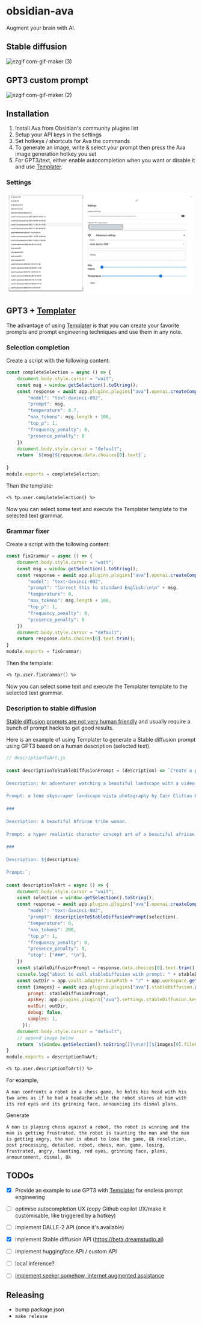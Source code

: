 # obsidian-ava

Augment your brain with AI.

## Stable diffusion

![ezgif com-gif-maker (3)](https://user-images.githubusercontent.com/25003283/201516129-fa109c45-ce3b-4a34-93be-09750c07fc93.gif)

## GPT3 custom prompt

![ezgif com-gif-maker (2)](https://user-images.githubusercontent.com/25003283/201516098-db39c37f-29c8-4dfa-a999-1e1ac8f08272.gif)

## Installation

1. Install Ava from Obsidian's community plugins list
2. Setup your API keys in the settings
3. Set hotkeys / shortcuts for Ava the commands
4. To generate an image, write & select your prompt then press the Ava image generation hotkey you set
5. For GPT3/text, either enable autocompletion when you want or disable it and use [Templater](https://github.com/SilentVoid13/Templater).

### Settings

![settings](./docs/settings.png)

## GPT3 + [Templater](https://github.com/SilentVoid13/Templater)

The advantage of using [Templater](https://github.com/SilentVoid13/Templater) is that you can create your favorite prompts and prompt engineering techniques and use them in any note. 


### Selection completion


Create a script with the following content:

```js
const completeSelection = async () => {
    document.body.style.cursor = "wait";
    const msg = window.getSelection().toString();
    const response = await app.plugins.plugins["ava"].openai.createCompletion({
        "model": "text-davinci-002",
        "prompt": msg,
        "temperature": 0.7,
        "max_tokens": msg.length + 100,
        "top_p": 1,
        "frequency_penalty": 0,
        "presence_penalty": 0
    })
    document.body.style.cursor = "default";
    return `${msg}${response.data.choices[0].text}`;

}
module.exports = completeSelection;
```

Then the template:

```md
<% tp.user.completeSelection() %>
```

Now you can select some text and execute the Templater template to the selected text grammar.


### Grammar fixer

Create a script with the following content:

```js
const fixGrammar = async () => {
    document.body.style.cursor = "wait";
    const msg = window.getSelection().toString();
    const response = await app.plugins.plugins["ava"].openai.createCompletion({
        "model": "text-davinci-002",
        "prompt": "Correct this to standard English:\n\n" + msg,
        "temperature": 0,
        "max_tokens": msg.length + 100,
        "top_p": 1,
        "frequency_penalty": 0,
        "presence_penalty": 0
    })
    document.body.style.cursor = "default";
    return response.data.choices[0].text.trim();
}
module.exports = fixGrammar;
```

Then the template:

```md
<% tp.user.fixGrammar() %>
```

Now you can select some text and execute the Templater template to the selected text grammar.


### Description to stable diffusion

[Stable diffusion prompts are not very human friendly](https://mpost.io/best-100-stable-diffusion-prompts-the-most-beautiful-ai-text-to-image-prompts/) and usually require a bunch of prompt hacks to get good results.

Here is an example of using Templater to generate a Stable diffusion prompt using GPT3 based on a human description (selected text).


```js
// descriptionToArt.js

const descriptionToStableDiffusionPrompt = (description) => `Create a prompt for Stable Diffusion text-to-image deep learning model.

Description: An adventurer watching a beautiful landscape with a video game style.

Prompt: a lone skyscraper landscape vista photography by Carr Clifton & Galen Rowell, 16K resolution, Landscape veduta photo by Dustin Lefevre & tdraw, 8k resolution, detailed landscape painting by Ivan Shishkin, DeviantArt, Flickr, rendered in Enscape, Miyazaki, Nausicaa Ghibli, Breath of The Wild, 4k detailed post processing, atmospheric, hyper realistic, 8k, epic composition, cinematic, artstation –w 1024 –h 1280

###

Description: A beautiful African tribe woman.

Prompt: a hyper realistic character concept art of a beautiful african tribe woman, 4K symmetrical portrait,character concept art, oilpainting, Rendered in Octane,trending in artstation, cgsociety, 8k post-processing highly detailed,Junji Murakami, Mucha Klimt, Sharandula, Hiroshi Yoshida, Tom Bagshaw, Ross Tran, Artgerm,Craig Mullins,dramatic,Junji Murakami, moody lighting rendered by octane engine,characters 8K symmetrical arstation, cape,cinematic lighting, intricate details, 8k detail post processing, hyperealistic, octane rend, Zdzisław Beksiński style, ar 2:3 –uplight

###

Description: ${description}

Prompt:`;

const descriptionToArt = async () => {
    document.body.style.cursor = "wait";
    const selection = window.getSelection().toString();
    const response = await app.plugins.plugins["ava"].openai.createCompletion({
        "model": "text-davinci-002",
        "prompt": descriptionToStableDiffusionPrompt(selection),
        "temperature": 0,
        "max_tokens": 200,
        "top_p": 1,
        "frequency_penalty": 0,
        "presence_penalty": 0,
        "stop": ["###", "\n"],
    })
    const stableDiffusionPrompt = response.data.choices[0].text.trim();
    console.log("about to call stableDiffusion with prompt: " + stableDiffusionPrompt);
    const outDir = app.vault.adapter.basePath + "/" + app.workspace.getActiveFile().parent.path;
    const {images} = await app.plugins.plugins["ava"].stableDiffusion.generateAsync({
        prompt: stableDiffusionPrompt,
        apiKey: app.plugins.plugins["ava"].settings.stableDiffusion.key,
        outDir: outDir,
        debug: false,
        samples: 1,
      });
    document.body.style.cursor = "default";
    // append image below
    return `${window.getSelection().toString()}\n\n![[${images[0].filePath.split("/").pop()}]]\n\n`;
}
module.exports = descriptionToArt;
```

```md
<% tp.user.descriptionToArt() %>
```

For example, 

```
A man confronts a robot in a chess game, he holds his head with his two arms as if he had a headache while the robot stares at him with its red eyes and its grinning face, announcing its dismal plans.
```

Generate

```
A man is playing chess against a robot, the robot is winning and the man is getting frustrated, the robot is taunting the man and the man is getting angry, the man is about to lose the game, 8k resolution, post processing, detailed, robot, chess, man, game, losing, frustrated, angry, taunting, red eyes, grinning face, plans, announcement, dismal, 8k
```



## TODOs

- [x] Provide an example to use GPT3 with [Templater](https://github.com/SilentVoid13/Templater) for endless prompt engineering
- [ ] optimise autocompletion UX (copy Github copilot UX/make it customisable, like triggered by a hotkey)
- [ ] implement DALLE-2 API (once it's available)
- [x] implement Stable diffusion API (https://beta.dreamstudio.ai)
- [ ] implement huggingface API / custom API
- [ ] local inference?
- [ ] [implement seeker somehow, internet augmented assistance](https://louis030195.medium.com/deploy-seeker-search-augmented-conversational-ai-on-kubernetes-in-5-minutes-81a61aa4e749)


## Releasing

- bump package.json
- `make release`
